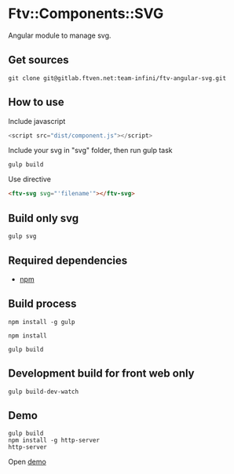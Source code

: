 # Ftv::Components::SVG

Angular module to manage svg.

## Get sources

```
git clone git@gitlab.ftven.net:team-infini/ftv-angular-svg.git
```

## How to use

Include javascript

```js
<script src="dist/component.js"></script>
```

Include your svg in "svg" folder, then run gulp task

```
gulp build
```

Use directive

```html
<ftv-svg svg="'filename'"></ftv-svg>
```

## Build only svg

```
gulp svg
```

## Required dependencies

- [npm](https://nodejs.org/)

## Build process

```
npm install -g gulp

npm install

gulp build
```

## Development build for front web only

```
gulp build-dev-watch
```

## Demo

```
gulp build
npm install -g http-server
http-server
```

Open [demo](http://127.0.0.1:8080/demo.html)
